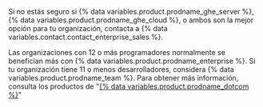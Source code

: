 Si no estás seguro si {% data variables.product.prodname_ghe_server %}, {% data variables.product.prodname_ghe_cloud %}, o ambos son la mejor opción para tu organización, contacta a {% data variables.contact.contact_enterprise_sales %}.

Las organizaciones con 12 o más programadores normalmente se benefician más con {% data variables.product.prodname_enterprise %}. Si tu organización tiene 11 o menos desarrolladores, considera {% data variables.product.prodname_team %}. Para obtener más información, consulta los productos de "<a href="/articles/githubs-products/" class="dotcom-only">{% data variables.product.prodname_dotcom %}</a>"
